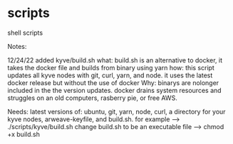 # scripts
shell scripts

Notes:

12/24/22 added kyve/build.sh
what: build.sh is an alternative to docker, it takes the docker file and builds from binary using yarn
how: this script updates all kyve nodes with git, curl, yarn, and node. it uses the latest docker release but without the use of docker 
Why: binarys are nolonger included in the the version updates. docker drains system resources and struggles on an old computers, rasberry pie, or free AWS.

Needs: latest versions of: ubuntu, git, yarn, node, curl, 
       a directory for your kyve nodes, arweave-keyfile, and build.sh. for example --> ./scripts/kyve/build.sh
       change build.sh to be an executable file --> chmod +x build.sh 

